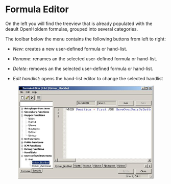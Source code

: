 # Formula Editor 

On the left you will find the treeview that is already populated with
the deault OpenHoldem formulas, grouped into several categories.

The toolbar below the menu contains the following buttons from left to
right:

- *New*: creates a new user-defined formula or hand-list.

- *Rename*: renames an the selected user-defined formula or hand-list.

- *Delete*: removes an the selected user-defined formula or hand-list.

- *Edit handlist*: opens the hand-list editor to change the selected
  handlist

<figure>
<img src="images/formula_editor.jpg" />
</figure>

